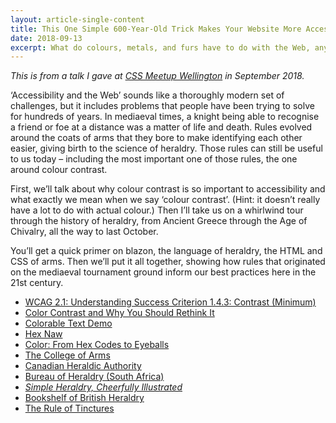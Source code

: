 ```yaml
---
layout: article-single-content
title: This One Simple 600-Year-Old Trick Makes Your Website More Accessible!
date: 2018-09-13
excerpt: What do colours, metals, and furs have to do with the Web, anyway?
---
```


*This is from a talk I gave at [CSS Meetup Wellington](https://www.meetup.com/WellingtonCSS/) in September 2018.*

‘Accessibility and the Web’ sounds like a thoroughly modern set of challenges, but it includes problems that people have been trying to solve for hundreds of years. In mediaeval times, a knight being able to recognise a friend or foe at a distance was a matter of life and death. Rules evolved around the coats of arms that they bore to make identifying each other easier, giving birth to the science of heraldry. Those rules can still be useful to us today – including the most important one of those rules, the one around colour contrast.

First, we’ll talk about why colour contrast is so important to accessibility and what exactly we mean when we say ‘colour contrast’. (Hint: it doesn’t really have a lot to do with actual colour.) Then I’ll take us on a whirlwind tour through the history of heraldry, from Ancient Greece through the Age of Chivalry, all the way to last October.

You’ll get a quick primer on blazon, the language of heraldry, the HTML and CSS of arms. Then we’ll put it all together, showing how rules that originated on the mediaeval tournament ground inform our best practices here in the 21st century.

<div class="speaker-deck">
  <script async class="speakerdeck-embed" data-id="a06acbfd8e3545daae0e9b8de086f2e2" data-ratio="1.77777777777778" src="//speakerdeck.com/assets/embed.js"></script>
</div>

- [WCAG 2.1: Understanding Success Criterion 1.4.3: Contrast (Minimum)](https://www.w3.org/WAI/WCAG21/Understanding/contrast-minimum.html)
- [Color Contrast and Why You Should Rethink It](https://www.smashingmagazine.com/2014/10/color-contrast-tips-and-tools-for-accessibility/)
- [Colorable Text Demo](http://jxnblk.com/colorable/demos/text/)
- [Hex Naw](https://hexnaw.com/)
- [Color: From Hex Codes to Eyeballs](http://jamie-wong.com/post/color/)
- [The College of Arms](https://www.college-of-arms.gov.uk/)
- [Canadian Heraldic Authority](https://www.gg.ca/document.aspx?id=81)
- [Bureau of Heraldry (South Africa)](https://www.nationalarchives.gov.za/node/58)
- [*Simple Heraldry, Cheerfully Illustrated*](https://uhuhhhhh.blogspot.com/2012/10/simple-heraldy-cheerfully-illustrated.html)
- [Bookshelf of British Heraldry](https://karlwilcox.com/computational-heraldry/heraldrybookshelf/)
- [The Rule of Tinctures](https://www.heraldica.org/topics/tinctrul.htm)

